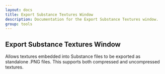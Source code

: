 ```yaml
---
layout: docs
title: Export Substance Textures Window
description: Documentation for the Export Substance Textures window.
group: tools
---
```


Export Substance Textures Window
-----------------------------------------------
Allows textures embedded into Substance files to be exported as standalone .PNG files. This supports both compressed and uncompressed textures.

